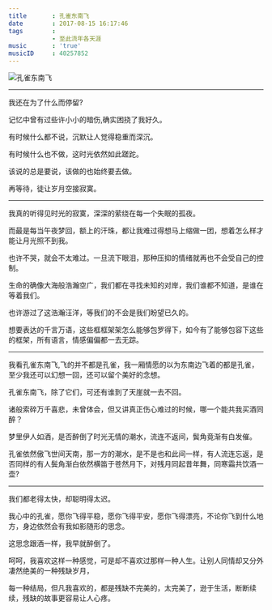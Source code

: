 ```yaml
---
title 		: 孔雀东南飞
date 		: 2017-08-15 16:17:46
tags 		:
			- 至此流年各天涯
music 		: 'true'
musicID 	: 40257852
---
```


![孔雀东南飞](http://ozgbjelmj.bkt.clouddn.com/孔雀东南飞.jpg)

---

我还在为了什么而停留?

记忆中曾有过些许小小的暗伤,确实困挠了我好久。

有时候什么都不说，沉默让人觉得稳重而深沉。

有时候什么也不做，这时光依然如此蹉跎。

<!-- more -->

该说的总是要说，该做的也始终要去做。

再等待，徒让岁月空接寂寞。

---

我真的听得见时光的寂寞，深深的萦绕在每一个失眠的孤夜。

而最是每当午夜梦回，额上的汗珠，都让我难过得想马上缩做一团，想着怎么样才能让月光照不到我。

也许不哭，就会不太难过。一旦流下眼泪，那种压抑的情绪就再也不会受自己的控制。

生命的确像大海般浩瀚空广，我们都在寻找未知的对岸，我们谁都不知道，是谁在等着我们。

也许游过了这浩瀚汪洋，等我们的不会是我们盼望已久的。

想要表达的千言万语，这些框框架架怎么能够包罗得下，如今有了能够包容下这些的框架，所有语言，情感偏偏都一去无踪。

---

我看孔雀东南飞,飞的并不都是孔雀，我一厢情愿的以为东南边飞着的都是孔雀，至少我还可以幻想一回，还可以留个美好的念想。

孔雀东南飞，除了它们，可还有谁到了天崖就一去不回。

诸般索碎万千喜悲，未曾体会，但又讲真正伤心难过的时候，哪一个能共我买酒同醉？

梦里伊人如酒，是否醉倒了时光无情的潮水，流连不返间，鬓角竟渐有白发催。

孔雀依然傲飞世间天南，那一方的潮水，是不是也和此间一样，有人流连忘返，是否同样的有人鬓角渐白依然横笛于苍然月下，对残月同起昔年舞，同寒霜共饮酒一壶?

---

我们都老得太快，却聪明得太迟。

我心中的孔雀，愿你飞得平稳，愿你飞得平安，愿你飞得漂亮，不论你飞到什么地方，身边依然会有我如影随形的思念。

这思念跟酒一样，我早就醉倒了。

呵呵，我喜欢这样一种感觉，可是却不喜欢过那样一种人生。让别人同情却又分外凄然绝美的一种残缺岁月，

每一种结局，但凡我喜欢的，都是残缺不完美的，太完美了，逊于生活，断断续续，残缺的故事更容易让人心疼。
